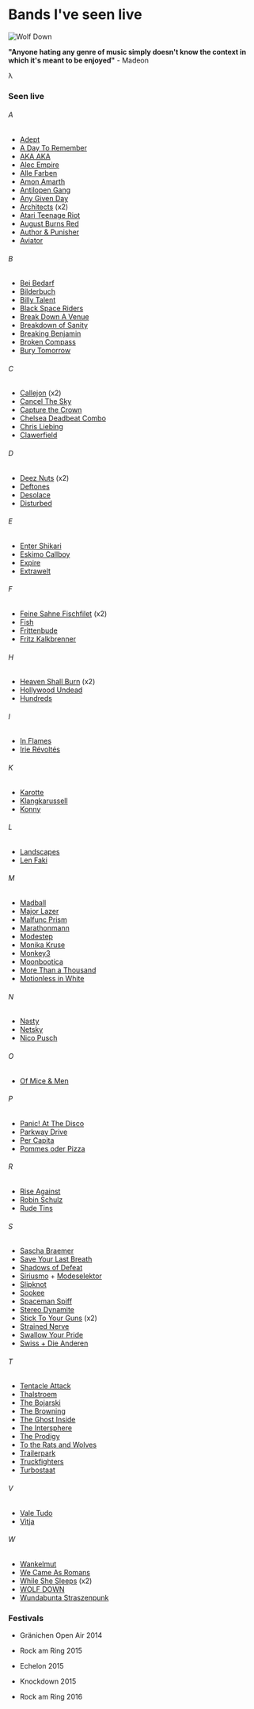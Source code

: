 # Bands I've seen live

![Wolf Down](http://abload.de/img/wolfdownwxdb0u2b.jpg "Wolf Down")

**"Anyone hating any genre of music simply doesn't know the context in which it's meant to be enjoyed"** - Madeon

&lambda;

### Seen live

###### A

* [Adept](http://www.last.fm/de/music/Adept)
* [A Day To Remember](http://www.last.fm/de/music/A+Day+to+Remember)
* [AKA AKA](http://www.last.fm/de/music/AKA+AKA)
* [Alec Empire](http://www.last.fm/de/music/Alec+Empire)
* [Alle Farben](http://www.last.fm/de/music/Alle+Farben)
* [Amon Amarth](http://www.last.fm/de/music/Amon+Amarth)
* [Antilopen Gang](http://www.last.fm/de/music/Antilopen+Gang)
* [Any Given Day](http://www.last.fm/de/music/Any+Given+Day)
* [Architects](http://www.last.fm/de/music/Architects) (x2)
* [Atari Teenage Riot](http://www.last.fm/de/music/Atari+Teenage+Riot)
* [August Burns Red](http://www.last.fm/de/music/August+Burns+Red)
* [Author &amp; Punisher](http://www.last.fm/de/music/Author+&+Punisher)
* [Aviator](http://www.last.fm/music/Aviator)

###### B

* [Bei Bedarf](https://www.facebook.com/beibedarfmusik)
* [Bilderbuch](http://www.last.fm/de/music/Bilderbuch)
* [Billy Talent](http://www.last.fm/de/music/Billy+Talent)
* [Black Space Riders](http://www.last.fm/de/music/Black+Space+Riders)
* [Break Down A Venue](http://www.last.fm/de/music/Break+Down+A+Venue)
* [Breakdown of Sanity](http://www.last.fm/de/music/Breakdown+of+Sanity)
* [Breaking Benjamin](http://www.last.fm/de/music/Breaking+Benjamin)
* [Broken Compass](https://brokencompassband.bandcamp.com/)
* [Bury Tomorrow](http://www.last.fm/de/music/Bury+Tomorrow)

###### C

* [Callejon](http://www.last.fm/de/music/Callejon) (x2)
* [Cancel The Sky](http://www.last.fm/music/Cancel+The+Sky)
* [Capture the Crown](http://www.last.fm/de/music/Capture+the+Crown)
* [Chelsea Deadbeat Combo](http://www.last.fm/de/music/Chelsea+Deadbeat+Combo)
* [Chris Liebing](http://www.last.fm/de/music/Chris+Liebing)
* [Clawerfield](http://www.last.fm/de/music/Clawerfield)

###### D

* [Deez Nuts](http://www.last.fm/de/music/Deez+Nuts) (x2)
* [Deftones](http://www.last.fm/de/music/Deftones)
* [Desolace](http://www.last.fm/de/music/Desolace)
* [Disturbed](http://www.last.fm/de/music/Disturbed)

###### E

* [Enter Shikari](http://www.last.fm/de/music/Enter+Shikari)
* [Eskimo Callboy](http://www.last.fm/de/music/Eskimo+Callboy)
* [Expire](http://www.last.fm/de/music/Expire)
* [Extrawelt](http://www.last.fm/de/music/Extrawelt)

###### F

* [Feine Sahne Fischfilet](http://www.last.fm/de/music/Feine+Sahne+Fischfilet) (x2)
* [Fish](http://www.last.fm/de/music/Deez+Nuts)
* [Frittenbude](http://www.last.fm/de/music/Frittenbude)
* [Fritz Kalkbrenner](http://www.last.fm/de/music/Fritz+Kalkbrenner)

###### H

* [Heaven Shall Burn](http://www.last.fm/de/music/Heaven+Shall+Burn) (x2)
* [Hollywood Undead](http://www.last.fm/de/music/Hollywood+Undead)
* [Hundreds](http://www.last.fm/de/music/Hundreds)

###### I

* [In Flames](http://www.last.fm/de/music/In+Flames)
* [Irie Révoltés](https://www.last.fm/de/music/Irie+R%C3%A9volt%C3%A9s)

###### K

* [Karotte](http://www.last.fm/de/music/Karotte)
* [Klangkarussell](http://www.last.fm/de/music/Klangkarussell)
* [Konny](http://www.last.fm/de/music/Konny)

###### L

* [Landscapes](http://www.last.fm/de/music/Landscapes)
* [Len Faki](http://www.last.fm/de/music/Len+Faki)

###### M

* [Madball](http://www.last.fm/de/music/Madball)
* [Major Lazer](http://www.last.fm/de/music/Major+Lazer)
* [Malfunc Prism](https://soundcloud.com/malfunc-prism)
* [Marathonmann](http://www.last.fm/de/music/Marathonmann)
* [Modestep](http://www.last.fm/de/music/Modestep)
* [Monika Kruse](http://www.last.fm/de/music/Monika+Kruse)
* [Monkey3](http://www.last.fm/de/music/Monkey3)
* [Moonbootica](http://www.last.fm/de/music/Moonbootica)
* [More Than a Thousand](http://www.last.fm/de/music/More+Than+a+Thousand)
* [Motionless in White](http://www.last.fm/de/music/Motionless+in+White)

###### N

* [Nasty](http://www.last.fm/de/music/Nasty)
* [Netsky](http://www.last.fm/de/music/Netsky)
* [Nico Pusch](http://www.last.fm/de/music/Nico+Pusch)

###### O

* [Of Mice &amp; Men](http://www.last.fm/de/music/Of+Mice+&+Men)

###### P

* [Panic! At The Disco](http://www.last.fm/de/music/Panic!+at+the+Disco)
* [Parkway Drive](http://www.last.fm/de/music/Parkway+Drive)
* [Per Capita](http://www.last.fm/de/music/Per+Capita)
* [Pommes oder Pizza](https://www.facebook.com/pommesoderpizza/)

###### R

* [Rise Against](http://www.last.fm/de/music/Rise+Against)
* [Robin Schulz](http://www.last.fm/de/music/Robin+Schulz)
* [Rude Tins](http://www.last.fm/de/music/Rude+Tins)

###### S

* [Sascha Braemer](http://www.last.fm/de/music/Sascha+Braemer)
* [Save Your Last Breath](http://www.last.fm/de/music/Save+Your+Last+Breath)
* [Shadows of Defeat](http://www.last.fm/de/music/Shadows+of+Defeat)
* [Siriusmo](http://www.last.fm/de/music/Siriusmo) + 
[Modeselektor](http://www.last.fm/de/music/Modeselektor)
* [Slipknot](http://www.last.fm/de/music/Slipknot)
* [Sookee](http://www.last.fm/de/music/Sookee)
* [Spaceman Spiff](http://www.last.fm/de/music/Spaceman+Spiff)
* [Stereo Dynamite](http://www.last.fm/de/search?q=stereo+dynamite)
* [Stick To Your Guns](http://www.last.fm/de/music/Stick+to+Your+Guns) (x2)
* [Strained Nerve](http://www.last.fm/de/music/Strained+Nerve)
* [Swallow Your Pride](http://www.last.fm/de/music/Swallow+your+pride)
* [Swiss + Die Anderen](https://www.last.fm/de/music/Swiss+&+Die+Andern)

###### T

* [Tentacle Attack](http://www.last.fm/de/music/Tentacle+Attack)
* [Thalstroem](http://www.last.fm/de/music/Thalstroem)
* [The Bojarski](https://thebojarski.bandcamp.com/)
* [The Browning](http://www.last.fm/de/music/The+Browning)
* [The Ghost Inside](http://www.last.fm/de/music/The+Ghost+Inside)
* [The Intersphere](http://www.last.fm/de/music/The+Intersphere)
* [The Prodigy](http://www.last.fm/de/music/The+Prodigy)
* [To the Rats and Wolves](http://www.last.fm/de/music/To+the+Rats+and+Wolves)
* [Trailerpark](http://www.last.fm/de/music/Trailerpark)
* [Truckfighters](http://www.last.fm/de/music/Truckfighters)
* [Turbostaat](http://www.last.fm/de/music/Turbostaat)

###### V

* [Vale Tudo](http://www.last.fm/de/music/Vale+Tudo)
* [Vitja](http://www.last.fm/de/music/vitja)

###### W

* [Wankelmut](http://www.last.fm/de/music/Wankelmut)
* [We Came As Romans](http://www.last.fm/de/music/We+Came+As+Romans)
* [While She Sleeps](http://www.last.fm/de/music/While+She+Sleeps) (x2)
* [WOLF DOWN](http://www.last.fm/de/music/Wolf+Down)
* [Wundabunta Straszenpunk](http://www.last.fm/de/music/Wundabunta+Straszenpunk)

### Festivals

* Gränichen Open Air 2014


* Rock am Ring 2015
* Echelon 2015
* Knockdown 2015


* Rock am Ring 2016
